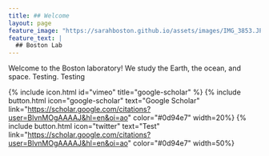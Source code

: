 ```yaml
---
title: ## Welcome
layout: page
feature_image: "https://sarahboston.github.io/assets/images/IMG_3853.JPG"
feature_text: |
  ## Boston Lab
---
```


Welcome to the Boston laboratory! We study the Earth, the ocean, and space. Testing. Testing

{% include icon.html id="vimeo" title="google-scholar" %}
{% include button.html icon="google-scholar" text="Google Scholar" link="https://scholar.google.com/citations?user=BlvnMOgAAAAJ&hl=en&oi=ao" color="#0d94e7" width=20%}
{% include button.html icon="twitter" text="Test" link="https://scholar.google.com/citations?user=BlvnMOgAAAAJ&hl=en&oi=ao" color="#0d94e7" width=50%}